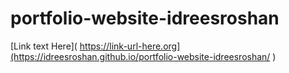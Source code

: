 # portfolio-website-idreesroshan
[Link text Here]( https://link-url-here.org](https://idreesroshan.github.io/portfolio-website-idreesroshan/ )
